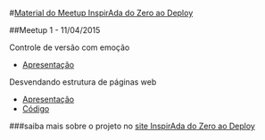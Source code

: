 
#[Material do Meetup InspirAda do Zero ao Deploy](http://inspiradanacomputacao.github.io/do-zero-ao-deploy/)

##Meetup 1 - 11/04/2015

Controle de versão com emoção
- [Apresentação](http://slides.com/lidianemonteiro/controle-de-versao)

Desvendando estrutura de páginas web
- [Apresentação](http://pt.slideshare.net/mymartinss/html-46959835)
- [Código](https://github.com/inspiradanacomputacao/meetup-inspirada-do-zero-ao-deploy/tree/master/meetupizd1)


###saiba mais sobre o projeto no [site InspirAda do Zero ao Deploy](inspiradanacomputacao.github.io/do-zero-ao-deploy/)
